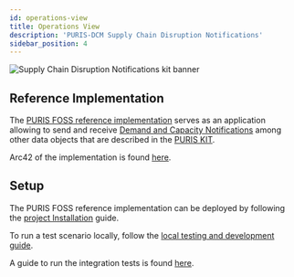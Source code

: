 ```yaml
---
id: operations-view
title: Operations View
description: 'PURIS-DCM Supply Chain Disruption Notifications'
sidebar_position: 4
---
```


![Supply Chain Disruption Notifications kit banner](@site/static/img/kits/supply-chain-disruption-notification/supply-chain-disruption-notification-kit-logo.svg)

## Reference Implementation

The [PURIS FOSS reference implementation](https://github.com/eclipse-tractusx/puris/tree/main/docs) serves as an application allowing to send and receive [Demand and Capacity Notifications](https://github.com/eclipse-tractusx/sldt-semantic-models/blob/main/io.catenax.demand_and_capacity_notification/2.0.0/DemandAndCapacityNotification.ttl) among other data objects that are described in the [PURIS KIT](https://eclipse-tractusx.github.io/docs-kits/kits/puris-kit/software-development-view/Software%20Development%20PURIS%20Kit).

Arc42 of the implementation is found [here](https://github.com/eclipse-tractusx/puris/blob/main/docs/architecture/Index.md).

## Setup

The PURIS FOSS reference implementation can be deployed by following the [project Installation](https://github.com/eclipse-tractusx/puris/blob/29a20f9ea38e1eb54a9d9c938b94b57dfc898c32/INSTALL.md) guide.

To run a test scenario locally, follow the [local testing and development guide](https://github.com/eclipse-tractusx/puris/blob/29a20f9ea38e1eb54a9d9c938b94b57dfc898c32/local/INSTALL.md).

A guide to run the integration tests is found [here](https://github.com/eclipse-tractusx/puris/blob/29a20f9ea38e1eb54a9d9c938b94b57dfc898c32/local/postman/README.md).
